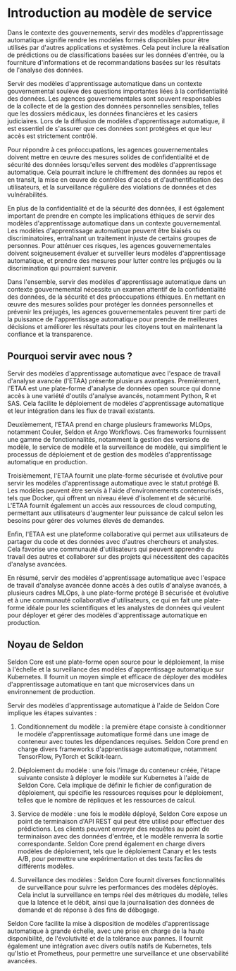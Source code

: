 # Introduction au modèle de service

Dans le contexte des gouvernements, servir des modèles d'apprentissage
automatique signifie rendre les modèles formés disponibles pour être utilisés
par d'autres applications et systèmes. Cela peut inclure la réalisation de
prédictions ou de classifications basées sur les données d'entrée, ou la
fourniture d'informations et de recommandations basées sur les résultats de
l'analyse des données.

Servir des modèles d'apprentissage automatique dans un contexte gouvernemental
soulève des questions importantes liées à la confidentialité des données. Les
agences gouvernementales sont souvent responsables de la collecte et de la
gestion des données personnelles sensibles, telles que les dossiers médicaux,
les données financières et les casiers judiciaires. Lors de la diffusion de
modèles d'apprentissage automatique, il est essentiel de s'assurer que ces
données sont protégées et que leur accès est strictement contrôlé.

Pour répondre à ces préoccupations, les agences gouvernementales doivent mettre
en œuvre des mesures solides de confidentialité et de sécurité des données
lorsqu'elles servent des modèles d'apprentissage automatique. Cela pourrait
inclure le chiffrement des données au repos et en transit, la mise en œuvre de
contrôles d'accès et d'authentification des utilisateurs, et la surveillance
régulière des violations de données et des vulnérabilités.

En plus de la confidentialité et de la sécurité des données, il est également
important de prendre en compte les implications éthiques de servir des modèles
d'apprentissage automatique dans un contexte gouvernemental. Les modèles
d'apprentissage automatique peuvent être biaisés ou discriminatoires, entraînant
un traitement injuste de certains groupes de personnes. Pour atténuer ces
risques, les agences gouvernementales doivent soigneusement évaluer et
surveiller leurs modèles d'apprentissage automatique, et prendre des mesures
pour lutter contre les préjugés ou la discrimination qui pourraient survenir.

Dans l'ensemble, servir des modèles d'apprentissage automatique dans un contexte
gouvernemental nécessite un examen attentif de la confidentialité des données,
de la sécurité et des préoccupations éthiques. En mettant en œuvre des mesures
solides pour protéger les données personnelles et prévenir les préjugés, les
agences gouvernementales peuvent tirer parti de la puissance de l'apprentissage
automatique pour prendre de meilleures décisions et améliorer les résultats pour
les citoyens tout en maintenant la confiance et la transparence.

## Pourquoi servir avec nous ?

Servir des modèles d'apprentissage automatique avec l'espace de travail
d'analyse avancée (l'ETAA) présente plusieurs avantages. Premièrement, l'ETAA
est une plate-forme d'analyse de données open source qui donne accès à une
variété d'outils d'analyse avancés, notamment Python, R et SAS. Cela facilite le
déploiement de modèles d'apprentissage automatique et leur intégration dans les
flux de travail existants.

Deuxièmement, l'ETAA prend en charge plusieurs frameworks MLOps, notamment
Couler, Seldon et Argo Workflows. Ces frameworks fournissent une gamme de
fonctionnalités, notamment la gestion des versions de modèle, le service de
modèle et la surveillance de modèle, qui simplifient le processus de déploiement
et de gestion des modèles d'apprentissage automatique en production.

Troisièmement, l'ETAA fournit une plate-forme sécurisée et évolutive pour servir
les modèles d'apprentissage automatique avec le statut protégé B. Les modèles
peuvent être servis à l'aide d'environnements conteneurisés, tels que Docker,
qui offrent un niveau élevé d'isolement et de sécurité. L'ETAA fournit également
un accès aux ressources de cloud computing, permettant aux utilisateurs
d'augmenter leur puissance de calcul selon les besoins pour gérer des volumes
élevés de demandes.

Enfin, l'ETAA est une plateforme collaborative qui permet aux utilisateurs de
partager du code et des données avec d'autres chercheurs et analystes. Cela
favorise une communauté d'utilisateurs qui peuvent apprendre du travail des
autres et collaborer sur des projets qui nécessitent des capacités d'analyse
avancées.

En résumé, servir des modèles d'apprentissage automatique avec l'espace de
travail d'analyse avancée donne accès à des outils d'analyse avancés, à
plusieurs cadres MLOps, à une plate-forme protégé B sécurisée et évolutive et à
une communauté collaborative d'utilisateurs, ce qui en fait une plate-forme
idéale pour les scientifiques et les analystes de données qui veulent pour
déployer et gérer des modèles d'apprentissage automatique en production.

## Noyau de Seldon

Seldon Core est une plate-forme open source pour le déploiement, la mise à
l'échelle et la surveillance des modèles d'apprentissage automatique sur
Kubernetes. Il fournit un moyen simple et efficace de déployer des modèles
d'apprentissage automatique en tant que microservices dans un environnement de
production.

Servir des modèles d'apprentissage automatique à l'aide de Seldon Core implique
les étapes suivantes :

1. Conditionnement du modèle : la première étape consiste à conditionner le
   modèle d'apprentissage automatique formé dans une image de conteneur avec
   toutes les dépendances requises. Seldon Core prend en charge divers
   frameworks d'apprentissage automatique, notamment TensorFlow, PyTorch et
   Scikit-learn.

2. Déploiement du modèle : une fois l'image du conteneur créée, l'étape suivante
   consiste à déployer le modèle sur Kubernetes à l'aide de Seldon Core. Cela
   implique de définir le fichier de configuration de déploiement, qui spécifie
   les ressources requises pour le déploiement, telles que le nombre de
   répliques et les ressources de calcul.

3. Service de modèle : une fois le modèle déployé, Seldon Core expose un point
   de terminaison d'API REST qui peut être utilisé pour effectuer des
   prédictions. Les clients peuvent envoyer des requêtes au point de terminaison
   avec des données d'entrée, et le modèle renverra la sortie correspondante.
   Seldon Core prend également en charge divers modèles de déploiement, tels que
   le déploiement Canary et les tests A/B, pour permettre une expérimentation et
   des tests faciles de différents modèles.

4. Surveillance des modèles : Seldon Core fournit diverses fonctionnalités de
   surveillance pour suivre les performances des modèles déployés. Cela inclut
   la surveillance en temps réel des métriques du modèle, telles que la latence
   et le débit, ainsi que la journalisation des données de demande et de réponse
   à des fins de débogage.

Seldon Core facilite la mise à disposition de modèles d'apprentissage
automatique à grande échelle, avec une prise en charge de la haute
disponibilité, de l'évolutivité et de la tolérance aux pannes. Il fournit
également une intégration avec divers outils natifs de Kubernetes, tels qu'Istio
et Prometheus, pour permettre une surveillance et une observabilité avancées.
